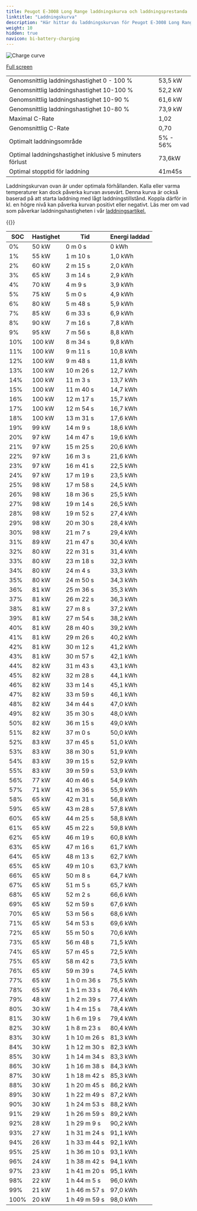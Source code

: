 ```yaml
---
title: Peugot E-3008 Long Range laddningskurva och laddningsprestanda
linktitle: "Laddningskurva"
description: "Här hittar du laddningskurvan för Peugot E-3008 Long Range."
weight: 10
hidden: true
navicon: bi-battery-charging
---
```

<!-- markdownlint-disable MD033 -->
<img src="../chargingcurve.svg" alt="Charge curve" class="img-fluid">

[Full screen](../chargingcurve.svg)


<table class="table table-striped">
<tbody>
<tr>
<td>Genomsnittlig laddningshastighet 0 - 100 %</td><td>53,5 kW</td>
</tr>
<tr>
<td>Genomsnittlig laddningshastighet 10-100 %</td><td>52,2 kW</td>
</tr>
<tr>
<td>Genomsnittlig laddningshastighet 10-90 %</td><td>61,6 kW</td>
</tr>
<tr>
<td>Genomsnittlig laddningshastighet 10-80 %</td><td>73,9 kW</td>
</tr>
<tr>
<td>Maximal C-Rate</td><td>1,02</td>
</tr>
<tr>
<td>Genomsnittlig C-Rate</td><td>0,70</td>
</tr>
<tr>
<td>Optimalt laddningsområde</td><td>5% - 56%</td>
</tr>
<tr>
<td>Optimal laddningshastighet inklusive 5 minuters förlust</td><td>73,6kW</td>
</tr>
<tr>
<td>Optimal stopptid för laddning</td><td>41m45s</td>
</tr>
</tbody>
</table>


Laddningskurvan ovan är under optimala förhållanden. Kalla eller varma temperaturer kan dock påverka kurvan avsevärt. Denna kurva är också baserad på att starta laddning med lågt laddningstillstånd. Koppla därför in kl. en högre nivå kan påverka kurvan positivt eller negativt. Läs mer om vad som påverkar laddningshastigheten i vår [laddningsartikel.](../../../../../technology/battery/charging/) 


{{<evkxdisplayaddarticle />}}
<table class="table table-striped">
<thead>
<tr><th>SOC</th><th>Hastighet</th><th>Tid</th><th>Energi laddad</th></tr>
</thead>
<tbody>
<tr>
<td>0%</td><td>50 kW</td><td> 0 m 0 s </td><td>0 kWh </td>
</tr>
<tr>
<td>1%</td><td>55 kW</td><td> 1 m 10 s </td><td>1,0 kWh </td>
</tr>
<tr>
<td>2%</td><td>60 kW</td><td> 2 m 15 s </td><td>2,0 kWh </td>
</tr>
<tr>
<td>3%</td><td>65 kW</td><td> 3 m 14 s </td><td>2,9 kWh </td>
</tr>
<tr>
<td>4%</td><td>70 kW</td><td> 4 m 9 s </td><td>3,9 kWh </td>
</tr>
<tr>
<td>5%</td><td>75 kW</td><td> 5 m 0 s </td><td>4,9 kWh </td>
</tr>
<tr>
<td>6%</td><td>80 kW</td><td> 5 m 48 s </td><td>5,9 kWh </td>
</tr>
<tr>
<td>7%</td><td>85 kW</td><td> 6 m 33 s </td><td>6,9 kWh </td>
</tr>
<tr>
<td>8%</td><td>90 kW</td><td> 7 m 16 s </td><td>7,8 kWh </td>
</tr>
<tr>
<td>9%</td><td>95 kW</td><td> 7 m 56 s </td><td>8,8 kWh </td>
</tr>
<tr>
<td>10%</td><td>100 kW</td><td> 8 m 34 s </td><td>9,8 kWh </td>
</tr>
<tr>
<td>11%</td><td>100 kW</td><td> 9 m 11 s </td><td>10,8 kWh </td>
</tr>
<tr>
<td>12%</td><td>100 kW</td><td> 9 m 48 s </td><td>11,8 kWh </td>
</tr>
<tr>
<td>13%</td><td>100 kW</td><td> 10 m 26 s </td><td>12,7 kWh </td>
</tr>
<tr>
<td>14%</td><td>100 kW</td><td> 11 m 3 s </td><td>13,7 kWh </td>
</tr>
<tr>
<td>15%</td><td>100 kW</td><td> 11 m 40 s </td><td>14,7 kWh </td>
</tr>
<tr>
<td>16%</td><td>100 kW</td><td> 12 m 17 s </td><td>15,7 kWh </td>
</tr>
<tr>
<td>17%</td><td>100 kW</td><td> 12 m 54 s </td><td>16,7 kWh </td>
</tr>
<tr>
<td>18%</td><td>100 kW</td><td> 13 m 31 s </td><td>17,6 kWh </td>
</tr>
<tr>
<td>19%</td><td>99 kW</td><td> 14 m 9 s </td><td>18,6 kWh </td>
</tr>
<tr>
<td>20%</td><td>97 kW</td><td> 14 m 47 s </td><td>19,6 kWh </td>
</tr>
<tr>
<td>21%</td><td>97 kW</td><td> 15 m 25 s </td><td>20,6 kWh </td>
</tr>
<tr>
<td>22%</td><td>97 kW</td><td> 16 m 3 s </td><td>21,6 kWh </td>
</tr>
<tr>
<td>23%</td><td>97 kW</td><td> 16 m 41 s </td><td>22,5 kWh </td>
</tr>
<tr>
<td>24%</td><td>97 kW</td><td> 17 m 19 s </td><td>23,5 kWh </td>
</tr>
<tr>
<td>25%</td><td>98 kW</td><td> 17 m 58 s </td><td>24,5 kWh </td>
</tr>
<tr>
<td>26%</td><td>98 kW</td><td> 18 m 36 s </td><td>25,5 kWh </td>
</tr>
<tr>
<td>27%</td><td>98 kW</td><td> 19 m 14 s </td><td>26,5 kWh </td>
</tr>
<tr>
<td>28%</td><td>98 kW</td><td> 19 m 52 s </td><td>27,4 kWh </td>
</tr>
<tr>
<td>29%</td><td>98 kW</td><td> 20 m 30 s </td><td>28,4 kWh </td>
</tr>
<tr>
<td>30%</td><td>98 kW</td><td> 21 m 7 s </td><td>29,4 kWh </td>
</tr>
<tr>
<td>31%</td><td>89 kW</td><td> 21 m 47 s </td><td>30,4 kWh </td>
</tr>
<tr>
<td>32%</td><td>80 kW</td><td> 22 m 31 s </td><td>31,4 kWh </td>
</tr>
<tr>
<td>33%</td><td>80 kW</td><td> 23 m 18 s </td><td>32,3 kWh </td>
</tr>
<tr>
<td>34%</td><td>80 kW</td><td> 24 m 4 s </td><td>33,3 kWh </td>
</tr>
<tr>
<td>35%</td><td>80 kW</td><td> 24 m 50 s </td><td>34,3 kWh </td>
</tr>
<tr>
<td>36%</td><td>81 kW</td><td> 25 m 36 s </td><td>35,3 kWh </td>
</tr>
<tr>
<td>37%</td><td>81 kW</td><td> 26 m 22 s </td><td>36,3 kWh </td>
</tr>
<tr>
<td>38%</td><td>81 kW</td><td> 27 m 8 s </td><td>37,2 kWh </td>
</tr>
<tr>
<td>39%</td><td>81 kW</td><td> 27 m 54 s </td><td>38,2 kWh </td>
</tr>
<tr>
<td>40%</td><td>81 kW</td><td> 28 m 40 s </td><td>39,2 kWh </td>
</tr>
<tr>
<td>41%</td><td>81 kW</td><td> 29 m 26 s </td><td>40,2 kWh </td>
</tr>
<tr>
<td>42%</td><td>81 kW</td><td> 30 m 12 s </td><td>41,2 kWh </td>
</tr>
<tr>
<td>43%</td><td>81 kW</td><td> 30 m 57 s </td><td>42,1 kWh </td>
</tr>
<tr>
<td>44%</td><td>82 kW</td><td> 31 m 43 s </td><td>43,1 kWh </td>
</tr>
<tr>
<td>45%</td><td>82 kW</td><td> 32 m 28 s </td><td>44,1 kWh </td>
</tr>
<tr>
<td>46%</td><td>82 kW</td><td> 33 m 14 s </td><td>45,1 kWh </td>
</tr>
<tr>
<td>47%</td><td>82 kW</td><td> 33 m 59 s </td><td>46,1 kWh </td>
</tr>
<tr>
<td>48%</td><td>82 kW</td><td> 34 m 44 s </td><td>47,0 kWh </td>
</tr>
<tr>
<td>49%</td><td>82 kW</td><td> 35 m 30 s </td><td>48,0 kWh </td>
</tr>
<tr>
<td>50%</td><td>82 kW</td><td> 36 m 15 s </td><td>49,0 kWh </td>
</tr>
<tr>
<td>51%</td><td>82 kW</td><td> 37 m 0 s </td><td>50,0 kWh </td>
</tr>
<tr>
<td>52%</td><td>83 kW</td><td> 37 m 45 s </td><td>51,0 kWh </td>
</tr>
<tr>
<td>53%</td><td>83 kW</td><td> 38 m 30 s </td><td>51,9 kWh </td>
</tr>
<tr>
<td>54%</td><td>83 kW</td><td> 39 m 15 s </td><td>52,9 kWh </td>
</tr>
<tr>
<td>55%</td><td>83 kW</td><td> 39 m 59 s </td><td>53,9 kWh </td>
</tr>
<tr>
<td>56%</td><td>77 kW</td><td> 40 m 46 s </td><td>54,9 kWh </td>
</tr>
<tr>
<td>57%</td><td>71 kW</td><td> 41 m 36 s </td><td>55,9 kWh </td>
</tr>
<tr>
<td>58%</td><td>65 kW</td><td> 42 m 31 s </td><td>56,8 kWh </td>
</tr>
<tr>
<td>59%</td><td>65 kW</td><td> 43 m 28 s </td><td>57,8 kWh </td>
</tr>
<tr>
<td>60%</td><td>65 kW</td><td> 44 m 25 s </td><td>58,8 kWh </td>
</tr>
<tr>
<td>61%</td><td>65 kW</td><td> 45 m 22 s </td><td>59,8 kWh </td>
</tr>
<tr>
<td>62%</td><td>65 kW</td><td> 46 m 19 s </td><td>60,8 kWh </td>
</tr>
<tr>
<td>63%</td><td>65 kW</td><td> 47 m 16 s </td><td>61,7 kWh </td>
</tr>
<tr>
<td>64%</td><td>65 kW</td><td> 48 m 13 s </td><td>62,7 kWh </td>
</tr>
<tr>
<td>65%</td><td>65 kW</td><td> 49 m 10 s </td><td>63,7 kWh </td>
</tr>
<tr>
<td>66%</td><td>65 kW</td><td> 50 m 8 s </td><td>64,7 kWh </td>
</tr>
<tr>
<td>67%</td><td>65 kW</td><td> 51 m 5 s </td><td>65,7 kWh </td>
</tr>
<tr>
<td>68%</td><td>65 kW</td><td> 52 m 2 s </td><td>66,6 kWh </td>
</tr>
<tr>
<td>69%</td><td>65 kW</td><td> 52 m 59 s </td><td>67,6 kWh </td>
</tr>
<tr>
<td>70%</td><td>65 kW</td><td> 53 m 56 s </td><td>68,6 kWh </td>
</tr>
<tr>
<td>71%</td><td>65 kW</td><td> 54 m 53 s </td><td>69,6 kWh </td>
</tr>
<tr>
<td>72%</td><td>65 kW</td><td> 55 m 50 s </td><td>70,6 kWh </td>
</tr>
<tr>
<td>73%</td><td>65 kW</td><td> 56 m 48 s </td><td>71,5 kWh </td>
</tr>
<tr>
<td>74%</td><td>65 kW</td><td> 57 m 45 s </td><td>72,5 kWh </td>
</tr>
<tr>
<td>75%</td><td>65 kW</td><td> 58 m 42 s </td><td>73,5 kWh </td>
</tr>
<tr>
<td>76%</td><td>65 kW</td><td> 59 m 39 s </td><td>74,5 kWh </td>
</tr>
<tr>
<td>77%</td><td>65 kW</td><td>1 h 0 m 36 s </td><td>75,5 kWh </td>
</tr>
<tr>
<td>78%</td><td>65 kW</td><td>1 h 1 m 33 s </td><td>76,4 kWh </td>
</tr>
<tr>
<td>79%</td><td>48 kW</td><td>1 h 2 m 39 s </td><td>77,4 kWh </td>
</tr>
<tr>
<td>80%</td><td>30 kW</td><td>1 h 4 m 15 s </td><td>78,4 kWh </td>
</tr>
<tr>
<td>81%</td><td>30 kW</td><td>1 h 6 m 19 s </td><td>79,4 kWh </td>
</tr>
<tr>
<td>82%</td><td>30 kW</td><td>1 h 8 m 23 s </td><td>80,4 kWh </td>
</tr>
<tr>
<td>83%</td><td>30 kW</td><td>1 h 10 m 26 s </td><td>81,3 kWh </td>
</tr>
<tr>
<td>84%</td><td>30 kW</td><td>1 h 12 m 30 s </td><td>82,3 kWh </td>
</tr>
<tr>
<td>85%</td><td>30 kW</td><td>1 h 14 m 34 s </td><td>83,3 kWh </td>
</tr>
<tr>
<td>86%</td><td>30 kW</td><td>1 h 16 m 38 s </td><td>84,3 kWh </td>
</tr>
<tr>
<td>87%</td><td>30 kW</td><td>1 h 18 m 42 s </td><td>85,3 kWh </td>
</tr>
<tr>
<td>88%</td><td>30 kW</td><td>1 h 20 m 45 s </td><td>86,2 kWh </td>
</tr>
<tr>
<td>89%</td><td>30 kW</td><td>1 h 22 m 49 s </td><td>87,2 kWh </td>
</tr>
<tr>
<td>90%</td><td>30 kW</td><td>1 h 24 m 53 s </td><td>88,2 kWh </td>
</tr>
<tr>
<td>91%</td><td>29 kW</td><td>1 h 26 m 59 s </td><td>89,2 kWh </td>
</tr>
<tr>
<td>92%</td><td>28 kW</td><td>1 h 29 m 9 s </td><td>90,2 kWh </td>
</tr>
<tr>
<td>93%</td><td>27 kW</td><td>1 h 31 m 24 s </td><td>91,1 kWh </td>
</tr>
<tr>
<td>94%</td><td>26 kW</td><td>1 h 33 m 44 s </td><td>92,1 kWh </td>
</tr>
<tr>
<td>95%</td><td>25 kW</td><td>1 h 36 m 10 s </td><td>93,1 kWh </td>
</tr>
<tr>
<td>96%</td><td>24 kW</td><td>1 h 38 m 42 s </td><td>94,1 kWh </td>
</tr>
<tr>
<td>97%</td><td>23 kW</td><td>1 h 41 m 20 s </td><td>95,1 kWh </td>
</tr>
<tr>
<td>98%</td><td>22 kW</td><td>1 h 44 m 5 s </td><td>96,0 kWh </td>
</tr>
<tr>
<td>99%</td><td>21 kW</td><td>1 h 46 m 57 s </td><td>97,0 kWh </td>
</tr>
<tr>
<td>100%</td><td>20 kW</td><td>1 h 49 m 59 s </td><td>98,0 kWh </td>
</tr>
</tbody>
</table>

